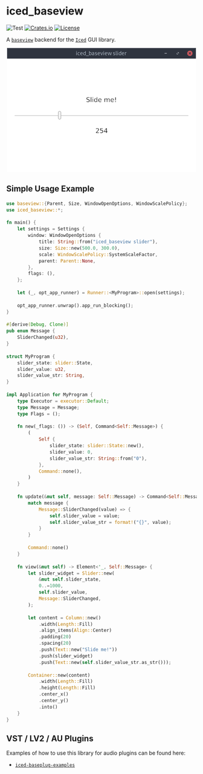 # iced_baseview
![Test](https://github.com/BillyDM/iced_baseview/workflows/Rust/badge.svg)
[![Crates.io](https://img.shields.io/crates/v/iced_baseview.svg)](https://crates.io/crates/iced_baseview)
[![License](https://img.shields.io/crates/l/iced_baseview.svg)](https://github.com/BillyDM/iced_baseview/blob/main/LICENSE)

A [`baseview`] backend for the [`Iced`] GUI library.

<div align="center">
    <img src="screenshot.png">
</div>

## Simple Usage Example

```rust
use baseview::{Parent, Size, WindowOpenOptions, WindowScalePolicy};
use iced_baseview::*;

fn main() {
    let settings = Settings {
        window: WindowOpenOptions {
            title: String::from("iced_baseview slider"),
            size: Size::new(500.0, 300.0),
            scale: WindowScalePolicy::SystemScaleFactor,
            parent: Parent::None,
        },
        flags: (),
    };

    let (_, opt_app_runner) = Runner::<MyProgram>::open(settings);

    opt_app_runner.unwrap().app_run_blocking();
}

#[derive(Debug, Clone)]
pub enum Message {
    SliderChanged(u32),
}

struct MyProgram {
    slider_state: slider::State,
    slider_value: u32,
    slider_value_str: String,
}

impl Application for MyProgram {
    type Executor = executor::Default;
    type Message = Message;
    type Flags = ();

    fn new(_flags: ()) -> (Self, Command<Self::Message>) {
        (
            Self {
                slider_state: slider::State::new(),
                slider_value: 0,
                slider_value_str: String::from("0"),
            },
            Command::none(),
        )
    }

    fn update(&mut self, message: Self::Message) -> Command<Self::Message> {
        match message {
            Message::SliderChanged(value) => {
                self.slider_value = value;
                self.slider_value_str = format!("{}", value);
            }
        }

        Command::none()
    }

    fn view(&mut self) -> Element<'_, Self::Message> {
        let slider_widget = Slider::new(
            &mut self.slider_state,
            0..=1000,
            self.slider_value,
            Message::SliderChanged,
        );

        let content = Column::new()
            .width(Length::Fill)
            .align_items(Align::Center)
            .padding(20)
            .spacing(20)
            .push(Text::new("Slide me!"))
            .push(slider_widget)
            .push(Text::new(self.slider_value_str.as_str()));

        Container::new(content)
            .width(Length::Fill)
            .height(Length::Fill)
            .center_x()
            .center_y()
            .into()
    }
}
```

## VST / LV2 / AU Plugins

Examples of how to use this library for audio plugins can be found here:
* [`iced-baseplug-examples`]

[`Iced`]: https://github.com/hecrj/iced
[`baseview`]: https://github.com/RustAudio/baseview
[`iced-baseplug-examples`]: https://github.com/BillyDM/iced-baseplug-examples
